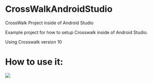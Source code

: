 CrossWalkAndroidStudio
======================

CrossWalk Project inside of Android Studio

Example project for how to setup Crosswalk inside of Android Studio.

Using Crosswalk version 10

How to use it:
======================
![](https://github.com/wanghaogithub720/CrossWalkAndroidStudio/raw/master/snipshoot/android-studio-project-structure.png)
